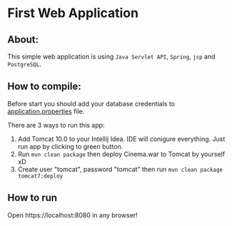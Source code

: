 # First Web Application

## About:
This simple web application is using `Java Servlet API`, `Spring`, `jsp` and `PostgreSQL`.

## How to compile:
Before start you should add your database credentials to [application.properties](ex02/Cinema/src/main/resources/application.properties) file.

There are 3 ways to run this app:
1) Add Tomcat 10.0 to your Intellij Idea. IDE will conigure everything. Just run app by clicking to green button.
2) Run `mvn clean package` then deploy Cinema.war to Tomcat by yourself xD
3) Create user "tomcat", password "tomcat" then run `mvn clean package tomcat7:deploy`

## How to run
Open https://localhost:8080 in any browser!
